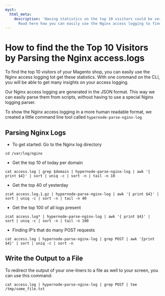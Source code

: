```yaml
---
myst:
  html_meta:
    description: 'Having statistics on the top 10 visitors could be very usefull.
      Read here how you can easily use the Nginx access logging to find out. '
---
```


<!-- source: https://support.hypernode.com/en/hypernode/nginx/how-to-find-the-the-top-10-visitors-by-parsing-the-nginx-access-logs/ -->

# How to find the the Top 10 Visitors by Parsing the Nginx access.logs

To find the top 10 visitors of your Magento shop, you can easily use the Nginx access logging tot get these statistics. With one command on the CLI, you will be able to get many insights on your access logging.

Our Nginx access logging are generated in the JSON format. This way we can easily parse them from scripts, without having to use a special Nginx logging parser.

To show the Nginx access logging in a more human readable format, we created a little command line tool called `hypernode-parse-nginx-log`

## Parsing Nginx Logs

- To get started: Go to the Nginx log directory

```nginx
cd /var/log/nginx
```

- Get the top 10 of today per domain

```nginx
cat access.log | grep $domain | hypernode-parse-nginx-log | awk '{ print $4}' | sort | uniq -c | sort -n | tail -n 10

```

- Get the top 40 of yesterday

```nginx
zcat access.log.1.gz | hypernode-parse-nginx-log | awk '{ print $4}' | sort | uniq -c | sort -n | tail -n 40
```

- Get the top 100 of all logs present

```nginx
zcat access.log* | hypernode-parse-nginx-log | awk '{ print $4}' | sort | uniq -c | sort -n | tail -n 100
```

- Finding IP’s that do many POST requests

```nginx
cat access.log | hypernode-parse-nginx-log | grep POST | awk '{print $4}' | sort | uniq -c | sort -n
```

## Write the Output to a File

To redirect the output of your one-liners to a file as well to your screen, you can use this command:

```nginx
cat access.log | hypernode-parse-nginx-log | grep POST | tee /tmp/some_file.txt
```
